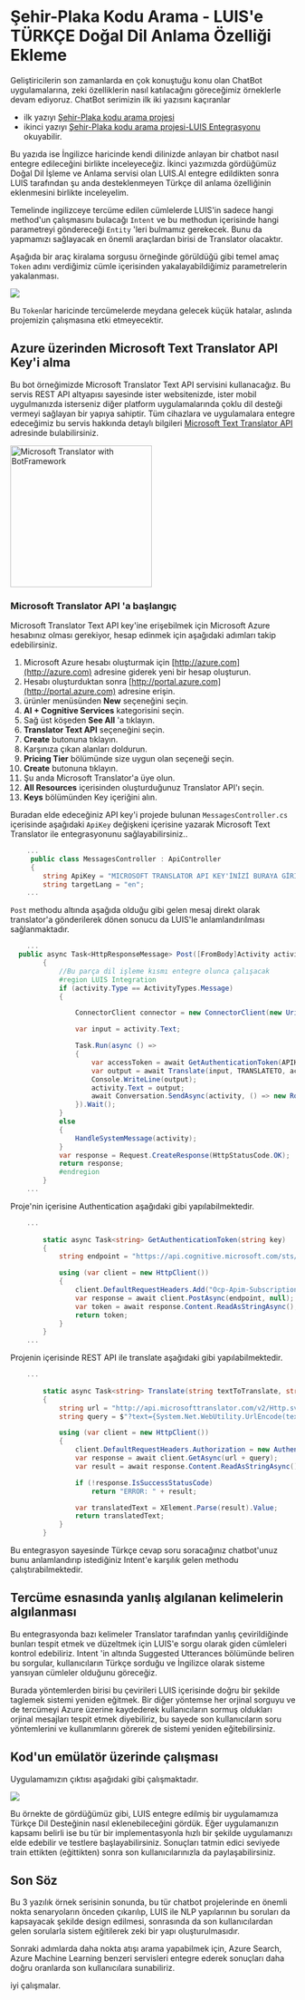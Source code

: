 # Şehir-Plaka Kodu Arama - LUIS'e TÜRKÇE Doğal Dil Anlama Özelliği Ekleme

Geliştiricilerin son zamanlarda en çok konuştuğu konu olan ChatBot uygulamalarına, zeki özelliklerin nasıl katılacağını göreceğimiz örneklerle devam ediyoruz. ChatBot serimizin ilk iki yazısını kaçıranlar 
* ilk yazıyı  [Şehir-Plaka kodu arama projesi](https://github.com/ikivanc/TRPlateBot) 
* ikinci yazıyı [Şehir-Plaka kodu arama projesi-LUIS Entegrasyonu](https://github.com/ikivanc/TRPlateBot-LUIS) okuyabilir.

Bu yazıda ise İngilizce haricinde kendi dilinizde anlayan bir chatbot nasıl entegre edileceğini birlikte inceleyeceğiz. İkinci yazımızda gördüğümüz Doğal Dil İşleme ve Anlama servisi olan LUIS.AI entegre edildikten sonra LUIS tarafından şu anda desteklenmeyen Türkçe dil anlama özelliğinin eklenmesini birlikte inceleyelim.

Temelinde ingilizceye tercüme edilen cümlelerde LUIS'in sadece hangi method'un çalışmasını bulacağı ``Intent`` ve bu methodun içerisinde hangi parametreyi göndereceği ``Entity`` 'leri bulmamız gerekecek. Bunu da yapmamızı sağlayacak en önemli araçlardan birisi de Translator olacaktır.

Aşağıda bir araç kiralama sorgusu örneğinde görüldüğü gibi temel amaç ``Token`` adını verdiğimiz cümle içerisinden yakalayabildiğimiz parametrelerin yakalanması.

![](screenshots/LuisFlow.png)

Bu ``Token``lar haricinde tercümelerde meydana gelecek küçük hatalar, aslında projemizin çalışmasına etki etmeyecektir.

## Azure üzerinden Microsoft Text Translator API Key'i alma
Bu bot örneğimizde Microsoft Translator Text API servisini kullanacağız. Bu servis REST API altyapısı sayesinde ister websitenizde, ister mobil uygulmanızda isterseniz diğer platform uygulamalarında çoklu dil desteği vermeyi sağlayan bir yapıya sahiptir. Tüm cihazlara ve uygulamalara entegre edeceğimiz bu servis hakkında detaylı bilgileri [Microsoft Text Translator API](https://www.microsoft.com/en-us/translator) adresinde bulabilirsiniz.

<img src="screenshots/BotTranslator.png" width="250" alt="Microsoft Translator with BotFramework"> 

### Microsoft Translator API 'a başlangıç
Microsoft Translator Text API key'ine erişebilmek için Microsoft Azure hesabınız olması gerekiyor, hesap edinmek için aşağıdaki adımları takip edebilirsiniz.
1. Microsoft Azure hesabı oluşturmak için [http://azure.com](http://azure.com) adresine giderek yeni bir hesap oluşturun.
1. Hesabı oluşturduktan sonra [http://portal.azure.com](http://portal.azure.com) adresine erişin.
1. ürünler menüsünden **New** seçeneğini seçin.
1. **AI + Cognitive Services** kategorisini seçin.
1. Sağ üst köşeden **See All** 'a tıklayın.
1. **Translator Text API** seçeneğini seçin.
1. **Create** butonuna tıklayın.
1. Karşınıza çıkan alanları doldurun.
1. **Pricing Tier** bölümünde size uygun olan seçeneği seçin.
1. **Create** butonuna tıklayın.
1. Şu anda Microsoft Translator'a üye olun.
1. **All Resources** içerisinden oluşturduğunuz Translator API'ı seçin.
1. **Keys** bölümünden Key içeriğini alın.

Buradan elde edeceğiniz API key'i projede bulunan `MessagesController.cs` içerisinde aşağıdaki ``ApiKey`` değişkeni içerisine yazarak Microsoft Text Translator ile entegrasyonunu sağlayabilirsiniz..
```cs
    ...
     public class MessagesController : ApiController
     {
        string ApiKey = "MICROSOFT TRANSLATOR API KEY'İNİZİ BURAYA GİRİN";
        string targetLang = "en";
    ...
```


``Post`` methodu altında aşağıda olduğu gibi gelen mesaj direkt olarak translator'a gönderilerek dönen sonucu da LUIS'le anlamlandırılması sağlanmaktadır.

```cs
    ...
  public async Task<HttpResponseMessage> Post([FromBody]Activity activity)
        {
            //Bu parça dil işleme kısmı entegre olunca çalışacak
            #region LUIS Integration 
            if (activity.Type == ActivityTypes.Message)
            {

                ConnectorClient connector = new ConnectorClient(new Uri(activity.ServiceUrl));

                var input = activity.Text;

                Task.Run(async () =>
                {
                    var accessToken = await GetAuthenticationToken(APIKEY);
                    var output = await Translate(input, TRANSLATETO, accessToken);
                    Console.WriteLine(output);
                    activity.Text = output;
                    await Conversation.SendAsync(activity, () => new RootLuisDialog());
                }).Wait();
            }
            else
            {
                HandleSystemMessage(activity);
            }
            var response = Request.CreateResponse(HttpStatusCode.OK);
            return response;
            #endregion
        }
    ...
```

Proje'nin içerisine Authentication aşağıdaki gibi yapılabilmektedir.
```cs
    ...
 
        static async Task<string> GetAuthenticationToken(string key)
        {
            string endpoint = "https://api.cognitive.microsoft.com/sts/v1.0/issueToken";

            using (var client = new HttpClient())
            {
                client.DefaultRequestHeaders.Add("Ocp-Apim-Subscription-Key", key);
                var response = await client.PostAsync(endpoint, null);
                var token = await response.Content.ReadAsStringAsync();
                return token;
            }
        }
    ...
```

Projenin içerisinde REST API ile translate aşağıdaki gibi yapılabilmektedir.

```cs
    ...
 
        static async Task<string> Translate(string textToTranslate, string language, string accessToken)
        {
            string url = "http://api.microsofttranslator.com/v2/Http.svc/Translate";
            string query = $"?text={System.Net.WebUtility.UrlEncode(textToTranslate)}&to={language}&contentType=text/plain";

            using (var client = new HttpClient())
            {
                client.DefaultRequestHeaders.Authorization = new AuthenticationHeaderValue("Bearer", accessToken);
                var response = await client.GetAsync(url + query);
                var result = await response.Content.ReadAsStringAsync();

                if (!response.IsSuccessStatusCode)
                    return "ERROR: " + result;

                var translatedText = XElement.Parse(result).Value;
                return translatedText;
            }
        }
```

Bu entegrasyon sayesinde Türkçe cevap soru soracağınız chatbot'unuz bunu anlamlandırıp istediğiniz Intent'e karşılık gelen methodu çalıştırabilmektedir.


## Tercüme esnasında yanlış algılanan kelimelerin algılanması

Bu entegrasyonda bazı kelimeler Translator tarafından yanlış çevirildiğinde bunları tespit etmek ve düzeltmek için LUIS'e sorgu olarak giden cümleleri kontrol edebiliriz. Intent 'in altında Suggested Utterances bölümünde beliren bu sorgular, kullanıcıların Türkçe sorduğu ve İngilizce olarak sisteme yansıyan cümleler olduğunu göreceğiz. 

Burada yöntemlerden birisi bu çevirileri LUIS içerisinde doğru bir şekilde taglemek sistemi yeniden eğitmek. Bir diğer yöntemse her orjinal sorguyu ve de tercümeyi Azure üzerine kaydederek kullanıcıların sormuş oldukları orjinal mesajları tespit etmek diyebiliriz, bu sayede son kullanıcıların soru yöntemlerini ve kullanımlarını görerek de sistemi yeniden eğitebilirsiniz.


## Kod'un emülatör üzerinde çalışması
Uygulamamızın çıktısı aşağıdaki gibi çalışmaktadır.

![](screenshots/LUISAIOutPut.png) 

Bu örnekte de gördüğümüz gibi, LUIS entegre edilmiş bir uygulamamıza Türkçe Dil Desteğinin nasıl eklenebileceğini gördük. Eğer uygulamanızın kapsamı belirli ise bu tür bir implementasyonla hızlı bir şekilde uygulamanızı elde edebilir ve testlere başlayabilirsiniz. Sonuçları tatmin edici seviyede train ettikten (eğittikten) sonra son kullanıcılarınızla da paylaşabilirsiniz.

## Son Söz
Bu 3 yazılık örnek serisinin sonunda, bu tür chatbot projelerinde en önemli nokta senaryoların önceden çıkarılıp, LUIS ile NLP yapılarının bu soruları da kapsayacak şekilde design edilmesi, sonrasında da son kullanıcılardan gelen sorularla sistem eğitilerek zeki bir yapı oluşturulmasıdır.

Sonraki adımlarda daha nokta atışı arama yapabilmek için, Azure Search, Azure Machine Learning  benzeri servisleri entegre ederek sonuçları daha doğru oranlarda son kullanıcılara sunabiliriz.

iyi çalışmalar.